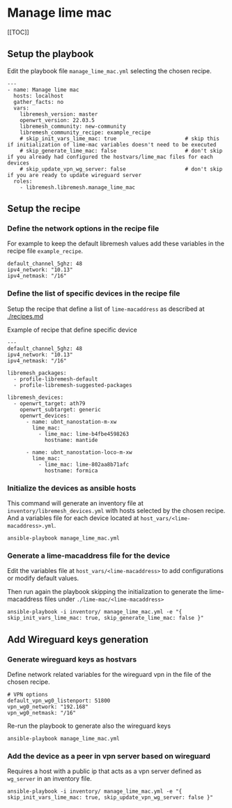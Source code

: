 # Manage lime mac

[[TOC]]

## Setup the playbook

Edit the playbook file `manage_lime_mac.yml` selecting the chosen recipe.

```
---
- name: Manage lime mac
  hosts: localhost
  gather_facts: no
  vars:
    libremesh_version: master
    openwrt_version: 22.03.5   
    libremesh_community: new-community
    libremesh_community_recipe: example_recipe
    # skip_init_vars_lime_mac: true                      # skip this if initialization of lime-mac variables doesn't need to be executed
    # skip_generate_lime_mac: false                      # don't skip if you already had configured the hostvars/lime_mac files for each devices
    # skip_update_vpn_wg_server: false                   # don't skip if you are ready to update wireguard server
  roles: 
    - libremesh.libremesh.manage_lime_mac

```


## Setup the recipe

### Define the network options in the recipe file

For example to keep the default libremesh values add these variables in the recipe file `example_recipe`.

```
default_channel_5ghz: 48
ipv4_network: "10.13"
ipv4_netmask: "/16"
```

### Define the list of specific devices in the recipe file

Setup the recipe that define a list of `lime-macaddress` as described at [./recipes.md](./recipes.md)

Example of recipe that define specific device

```
---
default_channel_5ghz: 48
ipv4_network: "10.13"
ipv4_netmask: "/16"

libremesh_packages:
  - profile-libremesh-default
  - profile-libremesh-suggested-packages

libremesh_devices:
  - openwrt_target: ath79
    openwrt_subtarget: generic
    openwrt_devices:
      - name: ubnt_nanostation-m-xw
        lime_mac:
          - lime_mac: lime-b4fbe4598263
            hostname: mantide

      - name: ubnt_nanostation-loco-m-xw
        lime_mac:
          - lime_mac: lime-802aa8b71afc
            hostname: formica
```

### Initialize the devices as ansible hosts

This command will generate an inventory file at `inventory/libremesh_devices.yml` with hosts selected by the chosen recipe.
And a variables file for each device located at `host_vars/<lime-macaddress>.yml`.

```
ansible-playbook manage_lime_mac.yml
```

### Generate a lime-macaddress file for the device

Edit the variables file at `host_vars/<lime-macaddress>` to add configurations or modify default values.

Then run again the playbook skipping the initialization to generate the lime-macaddress files under `./lime-mac/<lime-macaddress>`

```
ansible-playbook -i inventory/ manage_lime_mac.yml -e "{ skip_init_vars_lime_mac: true, skip_generate_lime_mac: false }" 
```


## Add Wireguard keys generation

### Generate wireguard keys as hostvars

Define network related variables for the wireguard vpn in the file of the chosen recipe. 
```
# VPN options
default_vpn_wg0_listenport: 51800
vpn_wg0_network: "192.168"
vpn_wg0_netmask: "/16"
```

Re-run the playbook to generate also the wireguard keys 
```
ansible-playbook manage_lime_mac.yml
```

### Add the device as a peer in vpn server based on wireguard

Requires a host with a public ip that acts as a vpn server defined as `wg_server` in an inventory file.

```
ansible-playbook -i inventory/ manage_lime_mac.yml -e "{ skip_init_vars_lime_mac: true, skip_update_vpn_wg_server: false }" 
```